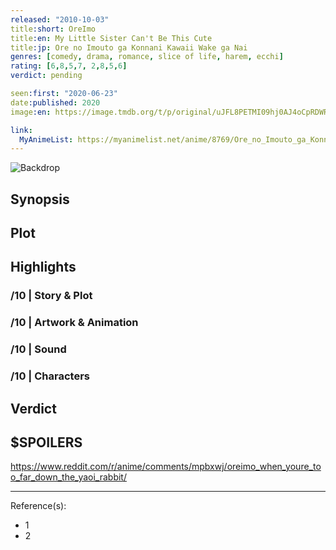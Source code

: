 ```yaml
---
released: "2010-10-03"
title:short: OreImo
title:en: My Little Sister Can't Be This Cute
title:jp: Ore no Imouto ga Konnani Kawaii Wake ga Nai
genres: [comedy, drama, romance, slice of life, harem, ecchi]
rating: [6,8,5,7, 2,8,5,6]
verdict: pending

seen:first: "2020-06-23"
date:published: 2020
image:en: https://image.tmdb.org/t/p/original/uJFL8PETMI09hj0AJ4oCpRDWRnk.jpg

link:
  MyAnimeList: https://myanimelist.net/anime/8769/Ore_no_Imouto_ga_Konnani_Kawaii_Wake_ga_Nai
---
```


![Backdrop]()

## Synopsis

## Plot

## Highlights

### /10 | Story & Plot

### /10 | Artwork & Animation

### /10 | Sound

### /10 | Characters

## Verdict

## $SPOILERS

<https://www.reddit.com/r/anime/comments/mpbxwj/oreimo_when_youre_too_far_down_the_yaoi_rabbit/>

<!-- CLOSING -->

---
Reference(s):

- 1
- 2
